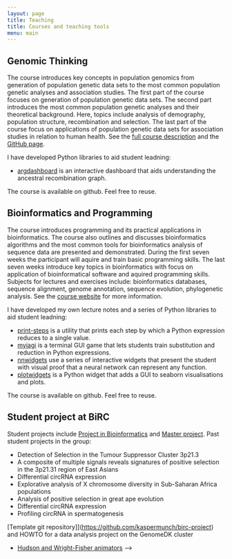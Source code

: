 ```yaml
---
layout: page
title: Teaching
title: Courses and teaching tools
menu: main
---
```


## Genomic Thinking

The course introduces key concepts in population genomics from generation of population genetic data sets to the most common population genetic analyses and association studies. The first part of the course focuses on generation of population genetic data sets. The second part introduces the most common population genetic analyses and their theoretical background. Here, topics include analysis of demography, population structure, recombination and selection. The last part of the course focus on applications of population genetic data sets for association studies in relation to human health. See the [full course description](https://kursuskatalog.au.dk/en/course/87461/Population-Genomics) and the [GitHub page](https://github.com/munch-group/PopulationGenomicsCourse).

I have developed Python libraries to aid student leadning:

- [argdashboard](https://github.com/munch-group.org/argdashboard) is an interactive dashboard that aids understanding the ancestral recombination graph.

The course is available on github. Feel free to reuse. 

## Bioinformatics and Programming

The course introduces programming and its practical applications in bioinformatics. The course also outlines and discusses bioinformatics algorithms and the most common tools for bioinformatics analysis of sequence data are presented and demonstrated. During the first seven weeks the participant will aquire and train basic programming skills. The last seven weeks introduce key topics in bioinformatics with focus on application of bioinformatical software and aquired programming skills. Subjects for lectures and exercises include: bioinformatics databases, sequence alignment, genome annotation, sequence evolution, phylogenetic analysis. See the [course website](https://munch-group.org/bioinformatics) for more information.

I have developed my own lecture notes and a series of Python libraries to aid student leadning:

- [print-steps](https://github.com/munch-group.org/print-steps) is a utility that prints each step by which a Python expression reduces to a single value.
- [myiagi](https://github.com/munch-group.org/myiagi) is a terminal GUI game that lets students train substitution and reduction in Python expressions.
- [nnwidgets](https://github.com/munch-group.org/nnwidgets) use a series of interactive widgets that present the student with visual proof that a neural network can represent any function.
- [plotwidgets](https://github.com/munch-group.org/plotwidgets) is a Python widget that adds a GUI to seaborn visualisations and plots.

The course is available on github. Feel free to reuse. 

## Student project at BiRC

Student projects include [Project in Bioinformatics](https://birc.au.dk/studies/pib) and [Master project](https://birc.au.dk/studies/msc-thesis). Past student projects in the group:

- Detection of Selection in the Tumour Suppressor Cluster 3p21.3
- A composite of multiple signals reveals signatures of positive selection in the 3p21.31 region of East Asians
- Differential circRNA expression
- Explorative analysis of X chromosome diversity in Sub-Saharan Africa populations
- Analysis of positive selection in great ape evolution
- Differential circRNA expression
- Profiling circRNA in spermatogenesis

[Template git repository]](https://github.com/kaspermunch/birc-project) and HOWTO for a data analysis project on the GenomeDK cluster

<!-- 
## Interactive learning tools
* [PopGen Dashboards]() (work in progress) -->
* [Hudson and Wright-Fisher animators](http://tildeweb.au.dk/au81667/coalescent/)
 -->
